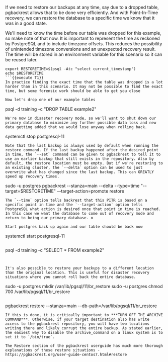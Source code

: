 If we need to restore our backups at any time, say due to a dropped table, pgbackrest allows that to be done very efficiently. And with Point-In-Time recovery, we can restore the database to a specific time we know that it was in a good state.

We'll need to know the time before our table was dropped for this example, so make note of that now. It is important to represent the time as reckoned by PostgreSQL and to include timezone offsets. This reduces the possibility of unintended timezone conversions and an unexpected recovery result. The time will be stored in an environment variable for this scenario so it can be reused later.
```
export RESTORETIME=$(psql -Atc "select current_timestamp")
echo $RESTORETIME
```{{execute T1}}
In practice finding the exact time that the table was dropped is a lot harder than in this scenario. It may not be possible to find the exact time, but some forensic work should be able to get you close

Now let's drop one of our example tables
```
psql -d training -c "DROP TABLE example2"
```{{execute T1}}
We're now in disaster recovery mode, so we'll want to shut down our primary database to minimize any further possible data loss and new data getting added that we would lose anyway when rolling back.
```
systemctl stop postgresql-11
```{{execute T1}}
Note that the last backup is always used by default when running the restore command. If the last backup happened after the desired point in time, the `--set` command can be given to pgbackrest to tell it to use an earlier backup that still exists in the repository. Also by default, the restore location must be empty. But if we're restoring to an existing cluster, the `--delta` option can be used to just overwrite what has changed since the last backup. This can GREATLY speed up recovery times.
```
sudo -u postgres pgbackrest --stanza=main --delta --type=time "--target=$RESTORETIME" --target-action=promote restore
```{{execute T1}}
The `--time` option tells backrest that this PITR is based on a specific point in time and the `--target-action` option tells PostgreSQL what action is desired once that point in time is reached. In this case we want the database to come out of recovery mode and return to being our primary database. o

Start postgres back up again and our table should be back now
```
systemctl start postgresql-11
```{{execute T1}}
```
psql -d training -c "SELECT * FROM example2"

```{{execute T1}}


It's also possible to restore your backups to a different location than the original location. This is useful for disaster recovery situations where you cannot roll back the entire database.
```
sudo -u postgres mkdir /var/lib/pgsql/11/br_restore
sudo -u postgres chmod 700 /var/lib/pgsql/11/br_restore
```{{execute T1}}
```
pgbackrest restore --stanza=main --db-path=/var/lib/pgsql/11/br_restore
```{{execute T1}}
If this is done, it is critically important to ***TURN OFF THE ARCHIVE COMMAND***. Otherwise, if your target destination also has write access to the pgbackrest repository, you will have two locations writing there and likely corrupt the entire backup. As stated earlier, the easiest way to disable the archive_command on a linux system is to set it to `/bin/true`.

The Restore section of the pgbackrest userguide has much more thorough explanations of these restore situations - https://pgbackrest.org/user-guide-centos7.html#restore
